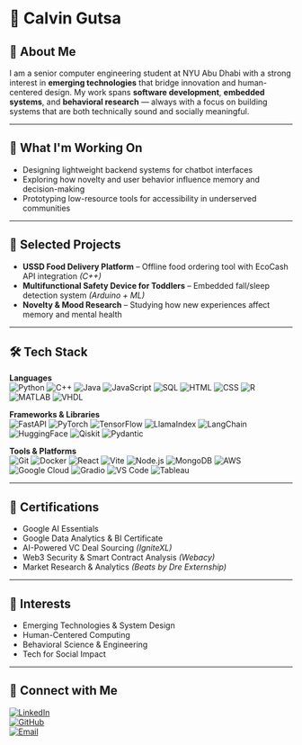 # 👋 Calvin Gutsa

## 🧠 About Me
I am a senior computer engineering student at NYU Abu Dhabi with a strong interest in **emerging technologies** that bridge innovation and human-centered design. My work spans **software development**, **embedded systems**, and **behavioral research** — always with a focus on building systems that are both technically sound and socially meaningful.

---

## 🚀 What I'm Working On
- Designing lightweight backend systems for chatbot interfaces  
- Exploring how novelty and user behavior influence memory and decision-making  
- Prototyping low-resource tools for accessibility in underserved communities  

---

## 📁 Selected Projects
- **USSD Food Delivery Platform** – Offline food ordering tool with EcoCash API integration *(C++)*  
- **Multifunctional Safety Device for Toddlers** – Embedded fall/sleep detection system *(Arduino + ML)*  
- **Novelty & Mood Research** – Studying how new experiences affect memory and mental health  

---

## 🛠 Tech Stack

**Languages**  
![Python](https://img.shields.io/badge/Python-3776AB?style=for-the-badge&logo=python&logoColor=white)
![C++](https://img.shields.io/badge/C++-00599C?style=for-the-badge&logo=c%2B%2B&logoColor=white)
![Java](https://img.shields.io/badge/Java-ED8B00?style=for-the-badge&logo=java&logoColor=white)
![JavaScript](https://img.shields.io/badge/JavaScript-F7DF1E?style=for-the-badge&logo=javascript&logoColor=black)
![SQL](https://img.shields.io/badge/SQL-4479A1?style=for-the-badge&logo=mysql&logoColor=white)
![HTML](https://img.shields.io/badge/HTML5-E34F26?style=for-the-badge&logo=html5&logoColor=white)
![CSS](https://img.shields.io/badge/CSS3-1572B6?style=for-the-badge&logo=css3&logoColor=white)
![R](https://img.shields.io/badge/R-276DC3?style=for-the-badge&logo=r&logoColor=white)
![MATLAB](https://img.shields.io/badge/MATLAB-0076A8?style=for-the-badge&logo=mathworks&logoColor=white)
![VHDL](https://img.shields.io/badge/VHDL-00427E?style=for-the-badge&logoColor=white)

**Frameworks & Libraries**  
![FastAPI](https://img.shields.io/badge/FastAPI-009688?style=for-the-badge&logo=fastapi&logoColor=white)
![PyTorch](https://img.shields.io/badge/PyTorch-EE4C2C?style=for-the-badge&logo=pytorch&logoColor=white)
![TensorFlow](https://img.shields.io/badge/TensorFlow-FF6F00?style=for-the-badge&logo=tensorflow&logoColor=white)
![LlamaIndex](https://img.shields.io/badge/LlamaIndex-4B3263?style=for-the-badge&logo=llama&logoColor=white)
![LangChain](https://img.shields.io/badge/LangChain-000000?style=for-the-badge&logo=langchain&logoColor=white)
![HuggingFace](https://img.shields.io/badge/HuggingFace-FFD21F?style=for-the-badge&logo=huggingface&logoColor=black)
![Qiskit](https://img.shields.io/badge/Qiskit-6929C4?style=for-the-badge&logo=ibm&logoColor=white)
![Pydantic](https://img.shields.io/badge/Pydantic-0FA36B?style=for-the-badge&logo=python&logoColor=white)

**Tools & Platforms**  
![Git](https://img.shields.io/badge/Git-F05032?style=for-the-badge&logo=git&logoColor=white)
![Docker](https://img.shields.io/badge/Docker-2496ED?style=for-the-badge&logo=docker&logoColor=white)
![React](https://img.shields.io/badge/React-20232A?style=for-the-badge&logo=react&logoColor=61DAFB)
![Vite](https://img.shields.io/badge/Vite-646CFF?style=for-the-badge&logo=vite&logoColor=white)
![Node.js](https://img.shields.io/badge/Node.js-339933?style=for-the-badge&logo=nodedotjs&logoColor=white)
![MongoDB](https://img.shields.io/badge/MongoDB-47A248?style=for-the-badge&logo=mongodb&logoColor=white)
![AWS](https://img.shields.io/badge/AWS-232F3E?style=for-the-badge&logo=amazonaws&logoColor=white)
![Google Cloud](https://img.shields.io/badge/GCP-4285F4?style=for-the-badge&logo=googlecloud&logoColor=white)
![Gradio](https://img.shields.io/badge/Gradio-FF4B4B?style=for-the-badge&logo=gradio&logoColor=white)
![VS Code](https://img.shields.io/badge/VSCode-007ACC?style=for-the-badge&logo=visualstudiocode&logoColor=white)
![Tableau](https://img.shields.io/badge/Tableau-E97627?style=for-the-badge&logo=tableau&logoColor=white)

---

## 📜 Certifications
- Google AI Essentials  
- Google Data Analytics & BI Certificate  
- AI-Powered VC Deal Sourcing *(IgniteXL)*  
- Web3 Security & Smart Contract Analysis *(Webacy)*  
- Market Research & Analytics *(Beats by Dre Externship)*  

---

## 🎯 Interests
- Emerging Technologies & System Design  
- Human-Centered Computing  
- Behavioral Science & Engineering  
- Tech for Social Impact  

---

## 🔗 Connect with Me
[![LinkedIn](https://img.shields.io/badge/LinkedIn-0A66C2?style=for-the-badge&logo=linkedin&logoColor=white)](https://www.linkedin.com/in/calvin-gutsa-8a70b3230/)  
[![GitHub](https://img.shields.io/badge/GitHub-171515?style=for-the-badge&logo=github&logoColor=white)](https://github.com/ctg7987)  
[![Email](https://img.shields.io/badge/Email-ctg7987@nyu.edu-D14836?style=for-the-badge&logo=gmail&logoColor=white)](mailto:ctg7987@nyu.edu)
